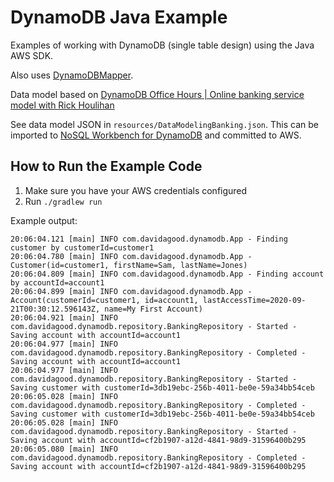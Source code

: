 # DynamoDB Java Example

Examples of working with DynamoDB (single table design) using the Java AWS SDK.

Also uses [DynamoDBMapper](https://docs.aws.amazon.com/amazondynamodb/latest/developerguide/DynamoDBMapper.html).

Data model based on [DynamoDB Office Hours | Online banking service model with Rick Houlihan
](https://www.twitch.tv/videos/689452191)

See data model JSON in `resources/DataModelingBanking.json`. This can be imported to
 [NoSQL Workbench for DynamoDB](https://docs.aws.amazon.com/amazondynamodb/latest/developerguide/workbench.html)
  and committed to AWS.

## How to Run the Example Code

1. Make sure you have your AWS credentials configured
1. Run `./gradlew run`

Example output:

```text
20:06:04.121 [main] INFO com.davidagood.dynamodb.App - Finding customer by customerId=customer1
20:06:04.780 [main] INFO com.davidagood.dynamodb.App - Customer(id=customer1, firstName=Sam, lastName=Jones)
20:06:04.809 [main] INFO com.davidagood.dynamodb.App - Finding account by accountId=account1
20:06:04.899 [main] INFO com.davidagood.dynamodb.App - Account(customerId=customer1, id=account1, lastAccessTime=2020-09-21T00:30:12.596143Z, name=My First Account)
20:06:04.921 [main] INFO com.davidagood.dynamodb.repository.BankingRepository - Started - Saving account with accountId=account1
20:06:04.977 [main] INFO com.davidagood.dynamodb.repository.BankingRepository - Completed - Saving account with accountId=account1
20:06:04.977 [main] INFO com.davidagood.dynamodb.repository.BankingRepository - Started - Saving customer with customerId=3db19ebc-256b-4011-be0e-59a34bb54ceb
20:06:05.028 [main] INFO com.davidagood.dynamodb.repository.BankingRepository - Completed - Saving customer with customerId=3db19ebc-256b-4011-be0e-59a34bb54ceb
20:06:05.028 [main] INFO com.davidagood.dynamodb.repository.BankingRepository - Started - Saving account with accountId=cf2b1907-a12d-4841-98d9-31596400b295
20:06:05.080 [main] INFO com.davidagood.dynamodb.repository.BankingRepository - Completed - Saving account with accountId=cf2b1907-a12d-4841-98d9-31596400b295
```
